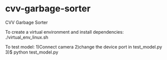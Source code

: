 # cvv-garbage-sorter
CVV Garbage Sorter

To create a virtual environment and install dependencies:
./virtual_env_linux.sh

To test model:
1)Connect camera
2)change the device port in test_model.py
3)$ python test_model.py